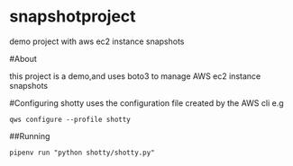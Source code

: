 # snapshotproject
demo project with aws ec2 instance snapshots


#About

this project is a demo,and uses boto3 to manage AWS ec2 instance snapshots

#Configuring
shotty uses the configuration file created by the AWS cli e.g   

`qws configure --profile shotty`

##Running

`pipenv run "python shotty/shotty.py"`
